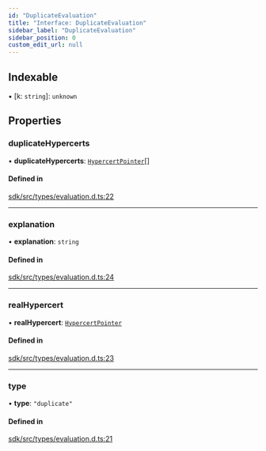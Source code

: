 ```yaml
---
id: "DuplicateEvaluation"
title: "Interface: DuplicateEvaluation"
sidebar_label: "DuplicateEvaluation"
sidebar_position: 0
custom_edit_url: null
---
```


## Indexable

▪ [k: `string`]: `unknown`

## Properties

### duplicateHypercerts

• **duplicateHypercerts**: [`HypercertPointer`](HypercertPointer.md)[]

#### Defined in

[sdk/src/types/evaluation.d.ts:22](https://github.com/hypercerts-org/hypercerts/blob/efdb2e8/sdk/src/types/evaluation.d.ts#L22)

---

### explanation

• **explanation**: `string`

#### Defined in

[sdk/src/types/evaluation.d.ts:24](https://github.com/hypercerts-org/hypercerts/blob/efdb2e8/sdk/src/types/evaluation.d.ts#L24)

---

### realHypercert

• **realHypercert**: [`HypercertPointer`](HypercertPointer.md)

#### Defined in

[sdk/src/types/evaluation.d.ts:23](https://github.com/hypercerts-org/hypercerts/blob/efdb2e8/sdk/src/types/evaluation.d.ts#L23)

---

### type

• **type**: `"duplicate"`

#### Defined in

[sdk/src/types/evaluation.d.ts:21](https://github.com/hypercerts-org/hypercerts/blob/efdb2e8/sdk/src/types/evaluation.d.ts#L21)
